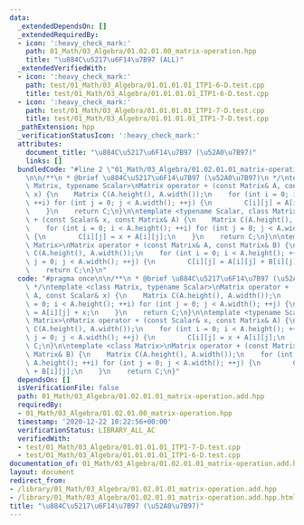 ```yaml
---
data:
  _extendedDependsOn: []
  _extendedRequiredBy:
  - icon: ':heavy_check_mark:'
    path: 01_Math/03_Algebra/01.02.01.00_matrix-operation.hpp
    title: "\u884C\u5217\u6F14\u7B97 (ALL)"
  _extendedVerifiedWith:
  - icon: ':heavy_check_mark:'
    path: test/01_Math/03_Algebra/01.01.01.01_ITP1-6-D.test.cpp
    title: test/01_Math/03_Algebra/01.01.01.01_ITP1-6-D.test.cpp
  - icon: ':heavy_check_mark:'
    path: test/01_Math/03_Algebra/01.01.01.01_ITP1-7-D.test.cpp
    title: test/01_Math/03_Algebra/01.01.01.01_ITP1-7-D.test.cpp
  _pathExtension: hpp
  _verificationStatusIcon: ':heavy_check_mark:'
  attributes:
    document_title: "\u884C\u5217\u6F14\u7B97 (\u52A0\u7B97)"
    links: []
  bundledCode: "#line 2 \"01_Math/03_Algebra/01.02.01.01_matrix-operation.add.hpp\"\
    \n\n/**\n * @brief \u884C\u5217\u6F14\u7B97 (\u52A0\u7B97)\n */\ntemplate <class\
    \ Matrix, typename Scalar>\nMatrix operator + (const Matrix& A, const Scalar&\
    \ x) {\n    Matrix C(A.height(), A.width());\n    for (int i = 0; i < A.height();\
    \ ++i) for (int j = 0; j < A.width(); ++j) {\n        C[i][j] = A[i][j] + x;\n\
    \    }\n    return C;\n}\n\ntemplate <typename Scalar, class Matrix>\nMatrix operator\
    \ + (const Scalar& x, const Matrix& A) {\n    Matrix C(A.height(), A.width());\n\
    \    for (int i = 0; i < A.height(); ++i) for (int j = 0; j < A.width(); ++j)\
    \ {\n        C[i][j] = x + A[i][j];\n    }\n    return C;\n}\n\ntemplate <class\
    \ Matrix>\nMatrix operator + (const Matrix& A, const Matrix& B) {\n    Matrix\
    \ C(A.height(), A.width());\n    for (int i = 0; i < A.height(); ++i) for (int\
    \ j = 0; j < A.width(); ++j) {\n        C[i][j] = A[i][j] + B[i][j];\n    }\n\
    \    return C;\n}\n"
  code: "#pragma once\n\n/**\n * @brief \u884C\u5217\u6F14\u7B97 (\u52A0\u7B97)\n\
    \ */\ntemplate <class Matrix, typename Scalar>\nMatrix operator + (const Matrix&\
    \ A, const Scalar& x) {\n    Matrix C(A.height(), A.width());\n    for (int i\
    \ = 0; i < A.height(); ++i) for (int j = 0; j < A.width(); ++j) {\n        C[i][j]\
    \ = A[i][j] + x;\n    }\n    return C;\n}\n\ntemplate <typename Scalar, class\
    \ Matrix>\nMatrix operator + (const Scalar& x, const Matrix& A) {\n    Matrix\
    \ C(A.height(), A.width());\n    for (int i = 0; i < A.height(); ++i) for (int\
    \ j = 0; j < A.width(); ++j) {\n        C[i][j] = x + A[i][j];\n    }\n    return\
    \ C;\n}\n\ntemplate <class Matrix>\nMatrix operator + (const Matrix& A, const\
    \ Matrix& B) {\n    Matrix C(A.height(), A.width());\n    for (int i = 0; i <\
    \ A.height(); ++i) for (int j = 0; j < A.width(); ++j) {\n        C[i][j] = A[i][j]\
    \ + B[i][j];\n    }\n    return C;\n}"
  dependsOn: []
  isVerificationFile: false
  path: 01_Math/03_Algebra/01.02.01.01_matrix-operation.add.hpp
  requiredBy:
  - 01_Math/03_Algebra/01.02.01.00_matrix-operation.hpp
  timestamp: '2020-12-22 10:22:56+00:00'
  verificationStatus: LIBRARY_ALL_AC
  verifiedWith:
  - test/01_Math/03_Algebra/01.01.01.01_ITP1-7-D.test.cpp
  - test/01_Math/03_Algebra/01.01.01.01_ITP1-6-D.test.cpp
documentation_of: 01_Math/03_Algebra/01.02.01.01_matrix-operation.add.hpp
layout: document
redirect_from:
- /library/01_Math/03_Algebra/01.02.01.01_matrix-operation.add.hpp
- /library/01_Math/03_Algebra/01.02.01.01_matrix-operation.add.hpp.html
title: "\u884C\u5217\u6F14\u7B97 (\u52A0\u7B97)"
---
```

